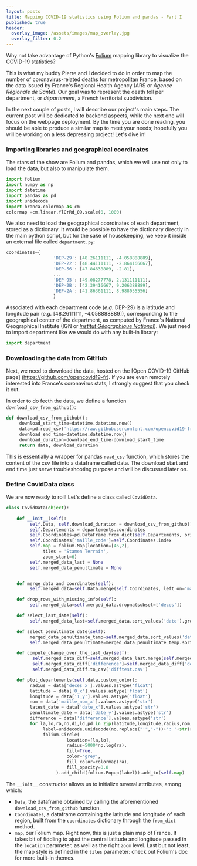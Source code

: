 ```yaml
---
layout: posts
title: Mapping COVID-19 statistics using Folium and pandas - Part I
published: true
header:
  overlay_image: /assets/images/map_overlay.jpg
  overlay_filter: 0.2
---
```


Why not take advantage of Python's [Folium](https://python-visualization.github.io/folium/index.html) mapping library to visualize the COVID-19 statistics?

This is what my buddy Pierre and I decided to do in order to map the number of coronavirus-related deaths for metropolitan France, based on the data issued by France's Regional Health Agency (ARS or *Agence Régionale de Santé*). Our goal was to represent the death toll per department, or *département*, a French territorial subdivision.

In the next couple of posts, I will describe our project's main steps. The current post will be dedicated to backend aspects, while the next one will focus on the webpage deployment. 
By the time you are done reading, you should be able to produce a similar map to meet your needs; hopefully you will be working on a less depressing project! Let's dive in!

### Importing libraries and geographical coordinates

The stars of the show are Folium and pandas, which we will use not only to load the data, but also to manipulate them.

```python
import folium
import numpy as np
import datetime
import pandas as pd
import unidecode
import branca.colormap as cm
colormap =cm.linear.YlOrRd_09.scale(0, 1000)
```

We also need to load the geographical coordinates of each department, stored as a dictionary. It would be possible to have the dictionary directly in the main python script, but for the sake of housekeeping, we keep it inside an external file called `department.py`:

```python
coordinates={                
                  'DEP-29': [48.26111111, -4.058888889], 
                  'DEP-22': [48.44111111, -2.864166667], 
                  'DEP-56': [47.84638889, -2.81], 
                  ...
                  'DEP-95': [49.08277778, 2.131111111],
                  'DEP-2B': [42.39416667, 9.206388889],
                  'DEP-2A': [41.86361111, 8.988055556]
                  }                  
```

Associated with each department code (*e.g.* DEP-29) is a latitude and longitude pair (*e.g.*  [48.26111111, -4.058888889]), corresponding to the geographical center of the department, as computed by France's National Geographical Institute (IGN or [*Institut Géographique National*](http://www.ign.fr/institut/actus/lign-calcule-centre-geographique-96-departements-metropolitains)). 
We just need to import department like we would do with any built-in library:

```python
import department
```

### Downloading the data from GitHub

Next, we need to download the data, hosted on the [Open COVID-19 GitHub page] (https://github.com/opencovid19-fr). If you are even remotely interested into France's coronavirus stats, I strongly suggest that you check it out.

In order to do fecth the data, we define a function `download_csv_from_github()`:

```python
def download_csv_from_github():
     download_start_time=datetime.datetime.now()
     data=pd.read_csv('https://raw.githubusercontent.com/opencovid19-fr/data/master/dist/chiffres-cles.csv')
     download_end_time=datetime.datetime.now()  
     download_duration=download_end_time-download_start_time
     return data, download_duration
```

This is essentially a wrapper for pandas `read_csv` function, which stores the content of the csv file into a dataframe called data. The download start and end time just serve troubleshooting purpose and will be discussed later on.

### Define CovidData class

We are now ready to roll! Let's define a class called `CovidData`. 

```python
class CovidData(object):
   
    def __init__(self):
         self.Data, self.download_duration = download_csv_from_github()
         self.Departements = departements.coordinates         
         self.Coordinates=pd.DataFrame.from_dict(self.Departements, orient='index')
         self.Coordinates['maille_code']=self.Coordinates.index         
         self.map = folium.Map(location=[46,2],
              tiles = 'Stamen Terrain',
              zoom_start=6)         
         self.merged_data_last = None
         self.merged_data_penultimate = None


    def merge_data_and_coordinates(self):
         self.merged_data=self.Data.merge(self.Coordinates, left_on='maille_code', right_on='maille_code')

    def drop_rows_with_missing_info(self):
         self.merged_data=self.merged_data.dropna(subset=['deces'])

    def select_last_date(self):
         self.merged_data_last=self.merged_data.sort_values('date').groupby('maille_code').tail(1)

    def select_penultimate_date(self):
         merged_data_penultimate_temp=self.merged_data.sort_values('date').groupby('maille_code').tail(2)
         self.merged_data_penultimate=merged_data_penultimate_temp.sort_values('date').groupby('maille_code').head(1)

    def compute_change_over_the_last_day(self):
          self.merged_data_diff=self.merged_data_last.merge(self.merged_data_penultimate, left_on='maille_code', right_on='maille_code')
          self.merged_data_diff['difference']=self.merged_data_diff['deces_x']-self.merged_data_diff['deces_y']
          self.merged_data_diff.to_csv('difftest.csv')

    def plot_departements(self,data,custom_color):
         radius = data['deces_x'].values.astype('float')
         latitude = data['0_x'].values.astype('float')
         longitude = data['1_y'].values.astype('float')
         nom = data['maille_nom_x'].values.astype('str')   
         latest_date = data['date_x'].values.astype('str')
         penultimate_date = data['date_y'].values.astype('str')         
         difference = data['difference'].values.astype('str')
         for la,lo,ra,no,di,ld,pd in zip(latitude,longitude,radius,nom,difference,latest_date,penultimate_date):
              label=unidecode.unidecode(no.replace("'","-"))+': '+str(ra)[:-2]+ ' victims by '+str(ld)+'. +'+str(di)[:-2]+' cases since '+str(pd)+'.'
              folium.Circle(
                       location=[la,lo],
                       radius=5000*np.log(ra),
                       fill=True,
                       color='grey',
                       fill_color=colormap(ra),
                       fill_opacity=0.8
                   ).add_child(folium.Popup(label)).add_to(self.map)
```

The `__init__` constructor allows us to initialize several attributes, among which:

- `Data`, the dataframe obtained by calling the aforementioned `download_csv_from_github` function.
- `Coordinates`, a dataframe containing the latitude and longitude of each region, built from the `coordinates` dictionary through the `from_dict` method.
- `map`, our Folium map. Right now, this is just a plain map of France. It takes bit of fiddling to ajust the central latitude and longitude passed in the `location` parameter, as well as the right `zoom` level. Last but not least, the map style is defined in the `tiles` parameter: check out Folium's doc for more built-in themes.


